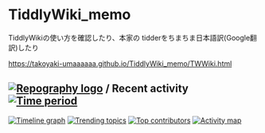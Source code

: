 # TiddlyWiki_memo
TiddlyWikiの使い方を確認したり、本家の tidderをちまちま日本語訳(Google翻訳)したり

https://takoyaki-umaaaaaa.github.io/TiddlyWiki_memo/TWWiki.html


## [![Repography logo](https://images.repography.com/logo.svg)](https://repography.com) / Recent activity [![Time period](https://images.repography.com/31411094/takoyaki-umaaaaaa/TiddlyWiki_memo/recent-activity/f3e1043327680873d7817aead0605dd1_badge.svg)](https://repography.com)
[![Timeline graph](https://images.repography.com/31411094/takoyaki-umaaaaaa/TiddlyWiki_memo/recent-activity/f3e1043327680873d7817aead0605dd1_timeline.svg)](https://github.com/takoyaki-umaaaaaa/TiddlyWiki_memo/commits)
[![Trending topics](https://images.repography.com/31411094/takoyaki-umaaaaaa/TiddlyWiki_memo/recent-activity/f3e1043327680873d7817aead0605dd1_words.svg)](https://github.com/takoyaki-umaaaaaa/TiddlyWiki_memo/commits)
[![Top contributors](https://images.repography.com/31411094/takoyaki-umaaaaaa/TiddlyWiki_memo/recent-activity/f3e1043327680873d7817aead0605dd1_users.svg)](https://github.com/takoyaki-umaaaaaa/TiddlyWiki_memo/graphs/contributors)
[![Activity map](https://images.repography.com/31411094/takoyaki-umaaaaaa/TiddlyWiki_memo/recent-activity/f3e1043327680873d7817aead0605dd1_map.svg)](https://github.com/takoyaki-umaaaaaa/TiddlyWiki_memo/commits)

